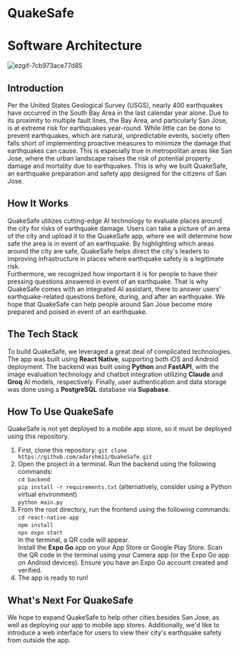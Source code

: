 # QuakeSafe 
# Software Architecture
![ezgif-7cb973ace77d85](https://github.com/user-attachments/assets/0f9b9d1a-ce4c-43f5-a0e2-a877d811122f)

## Introduction
Per the United States Geological Survey (USGS), nearly 400 earthquakes have occurred in the South Bay Area in the last calendar year alone. Due to its proximity to multiple fault lines, the Bay Area, and particularly San Jose, is at extreme risk for earthquakes year-round. While little can be done to prevent earthquakes, which are natural, unpredictable events, society often falls short of implementing proactive measures to minimize the damage that earthquakes can cause. This is especially true in metropolitan areas like San Jose, where the urban landscape raises the risk of potential property damage and mortality due to earthquakes. This is why we built QuakeSafe, an earthquake preparation and safety app designed for the citizens of San Jose.  
## How It Works
QuakeSafe utilizes cutting-edge AI technology to evaluate places around the city for risks of earthquake damage. Users can take a picture of an area of the city and upload it to the QuakeSafe app, where we will determine how safe the area is in event of an earthquake. By highlighting which areas around the city are safe, QuakeSafe helps direct the city's leaders to improving infrastructure in places where earthquake safety is a legitimate risk.  
Furthermore, we recognized how important it is for people to have their pressing questions answered in event of an earthquake. That is why QuakeSafe comes with an integrated AI assistant, there to answer users' earthquake-related questions before, during, and after an earthquake. We hope that QuakeSafe can help people around San Jose become more prepared and poised in event of an earthquake. 
## The Tech Stack
To build QuakeSafe, we leveraged a great deal of complicated technologies. The app was built using **React Native**, supporting both iOS and Android deployment. The backend was built using **Python** and **FastAPI**, with the image evaluation technology and chatbot integration utilizing **Claude** and **Groq** AI models, respectively. Finally, user authentication and data storage was done using a **PostgreSQL** database via **Supabase**.  
## How To Use QuakeSafe
QuakeSafe is not yet deployed to a mobile app store, so it must be deployed using this repository. 
1. First, clone this repository: `git clone https://github.com/adarshm11/QuakeSafe.git`
2. Open the project in a terminal. Run the backend using the following commands:  
`cd backend`  
`pip install -r requirements.txt` (alternatively, consider using a Python virtual environment)  
`python main.py`  
3. From the root directory, run the frontend using the following commands:   
`cd react-native-app`  
`npm install`  
`npx expo start`  
In the terminal, a QR code will appear.  
Install the **Expo Go** app on your App Store or Google Play Store. Scan the QR code in the terminal using your Camera app (or the Expo Go app on Android devices). Ensure you have an Expo Go account created and verified.  
4. The app is ready to run!
## What's Next For QuakeSafe
We hope to expand QuakeSafe to help other cities besides San Jose, as well as deploying our app to mobile app stores. Additionally, we'd like to introduce a web interface for users to view their city's earthquake safety from outside the app.
